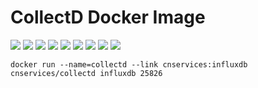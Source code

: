 # CollectD Docker Image 

[![](https://img.shields.io/docker/pulls/cnservices/collectd)](https://hub.docker.com/r/cnservices/collectd/)
[![](hhttps://img.shields.io/docker/build/cnservices/collectd)](https://hub.docker.com/r/cnservices/collectd/)
[![](https://img.shields.io/docker/automated/cnservices/collectd)](https://hub.docker.com/r/cnservices/collectd/)
[![](https://img.shields.io/docker/stars/cnservices/collectd)](https://hub.docker.com/r/cnservices/collectd/)
[![](https://img.shields.io/github/license/cn-docker/collectd)](https://github.com/cn-docker/collectd)
[![](https://img.shields.io/github/issues/cn-docker/collectd)](https://github.com/cn-docker/collectd)
[![](https://img.shields.io/github/issues-closed/cn-docker/collectd)](https://github.com/cn-docker/collectd)
[![](https://img.shields.io/github/languages/code-size/cn-docker/collectd)](https://github.com/cn-docker/collectd)
[![](https://img.shields.io/github/repo-size/cn-docker/collectd)](https://github.com/cn-docker/collectd)


    docker run --name=collectd --link cnservices:influxdb cnservices/collectd influxdb 25826

